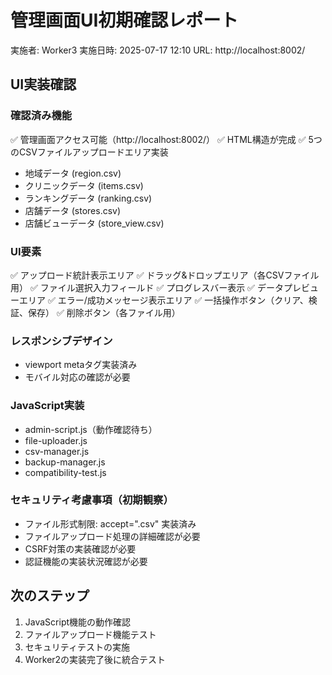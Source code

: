 # 管理画面UI初期確認レポート

実施者: Worker3
実施日時: 2025-07-17 12:10
URL: http://localhost:8002/

## UI実装確認

### 確認済み機能
✅ 管理画面アクセス可能（http://localhost:8002/）
✅ HTML構造が完成
✅ 5つのCSVファイルアップロードエリア実装
  - 地域データ (region.csv)
  - クリニックデータ (items.csv)
  - ランキングデータ (ranking.csv)
  - 店舗データ (stores.csv)
  - 店舗ビューデータ (store_view.csv)

### UI要素
✅ アップロード統計表示エリア
✅ ドラッグ&ドロップエリア（各CSVファイル用）
✅ ファイル選択入力フィールド
✅ プログレスバー表示
✅ データプレビューエリア
✅ エラー/成功メッセージ表示エリア
✅ 一括操作ボタン（クリア、検証、保存）
✅ 削除ボタン（各ファイル用）

### レスポンシブデザイン
- viewport metaタグ実装済み
- モバイル対応の確認が必要

### JavaScript実装
- admin-script.js（動作確認待ち）
- file-uploader.js
- csv-manager.js
- backup-manager.js
- compatibility-test.js

### セキュリティ考慮事項（初期観察）
- ファイル形式制限: accept=".csv" 実装済み
- ファイルアップロード処理の詳細確認が必要
- CSRF対策の実装確認が必要
- 認証機能の実装状況確認が必要

## 次のステップ
1. JavaScript機能の動作確認
2. ファイルアップロード機能テスト
3. セキュリティテストの実施
4. Worker2の実装完了後に統合テスト